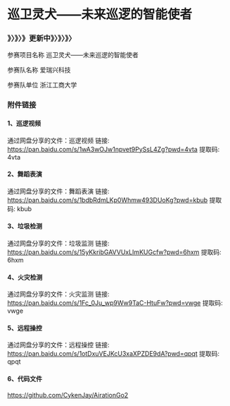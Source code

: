 # 巡卫灵犬——未来巡逻的智能使者

### 》〉》〉》更新中》〉》〉》〉

参赛项目名称	巡卫灵犬——未来巡逻的智能使者

参赛队名称	爱瑞兴科技

参赛队单位	浙江工商大学


### 附件链接

#### 1、巡逻视频
通过网盘分享的文件：巡逻视频
链接: https://pan.baidu.com/s/1wA3wOJw1npvet9PySsL4Zg?pwd=4vta 提取码: 4vta 

#### 2、舞蹈表演
通过网盘分享的文件：舞蹈表演
链接: https://pan.baidu.com/s/1bdbRdmLKp0Whmw493DUoKg?pwd=kbub 提取码: kbub 

#### 3、垃圾检测
通过网盘分享的文件：垃圾监测
链接: https://pan.baidu.com/s/15yKkribGAVVUxLImKUGcfw?pwd=6hxm 提取码: 6hxm 

#### 4、火灾检测
通过网盘分享的文件：火灾监测
链接: https://pan.baidu.com/s/1Fc_0Ju_wp9Ww9TaC-HtuFw?pwd=vwge 提取码: vwge 

#### 5、远程操控
通过网盘分享的文件：远程操控
链接: https://pan.baidu.com/s/1otDxuVEJKcU3xaXPZDE9dA?pwd=qpqt 提取码: qpqt 

#### 6、代码文件
https://github.com/CykenJay/AirationGo2
